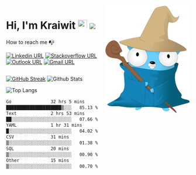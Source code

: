 <img align="right" width="235" src="https://github.com/arsmn/arsmn/blob/main/magician_gopher.png">

# Hi, I'm Kraiwit <img src="https://media.giphy.com/media/hvRJCLFzcasrR4ia7z/giphy.gif" width="25px" height="25px"> ![](https://komarev.com/ghpvc/?username=parlarlax&label=PROFILE+VIEWS)

How to reach me :mailbox_with_no_mail:

[![Linkedin URL](https://img.shields.io/badge/LinkedIn-0077B5?style=for-the-badge&logo=linkedin&logoColor=white)](https://www.linkedin.com/in/kraiwit-tongkul-545b0b64/)
[![Stackoverflow URL](https://img.shields.io/badge/Stackoverflow-ef8236?style=for-the-badge&logo=stackoverflow&logoColor=white)](https://stackoverflow.com/users/15555894/lax-tongkul)
[![Outlook URL](https://img.shields.io/badge/Outlook-0078D4?style=for-the-badge&logo=microsoft-outlook&logoColor=white)](mailto:lax.ltk@outlook.com)
[![Gmail URL](https://img.shields.io/badge/Gmail-D14836?style=for-the-badge&logo=gmail&logoColor=white)](mailto:lax.ltk@gmail.com)




##
[![GitHub Streak](https://github-readme-streak-stats.herokuapp.com?user=parlarlax&theme=dark)](https://git.io/streak-stats)
![Github Stats](https://github-readme-stats.vercel.app/api?username=parlarlax&show_icons=true&theme=github_dark&include_all_commits=true&custom_title=GitHub%20Stats)

![Top Langs](https://github-readme-stats.vercel.app/api/top-langs/?username=parlarlax&hide=css,html&theme=github_dark&layout=compact)

<!--START_SECTION:waka-->

```text
Go               32 hrs 5 mins   █████████████████████▒░░░   85.13 %
Text             2 hrs 53 mins   ██░░░░░░░░░░░░░░░░░░░░░░░   07.66 %
YAML             1 hr 31 mins    █░░░░░░░░░░░░░░░░░░░░░░░░   04.02 %
CSV              31 mins         ▒░░░░░░░░░░░░░░░░░░░░░░░░   01.38 %
SQL              20 mins         ▒░░░░░░░░░░░░░░░░░░░░░░░░   00.90 %
Other            15 mins         ▒░░░░░░░░░░░░░░░░░░░░░░░░   00.70 %
```

<!--END_SECTION:waka-->
